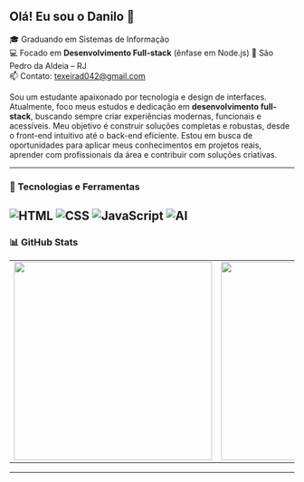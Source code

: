 ## Olá! Eu sou o Danilo 👋

🎓 Graduando em Sistemas de Informação  
💻 Focado em **Desenvolvimento Full-stack** (ênfase em Node.js)
📍 São Pedro da Aldeia – RJ  
📫 Contato: texeirad042@gmail.com  

Sou um estudante apaixonado por tecnologia e design de interfaces. Atualmente, foco meus estudos e dedicação em **desenvolvimento full-stack**, buscando sempre criar experiências modernas, funcionais e acessíveis. Meu objetivo é construir soluções completas e robustas, desde o front-end intuitivo até o back-end eficiente. Estou em busca de oportunidades para aplicar meus conhecimentos em projetos reais, aprender com profissionais da área e contribuir com soluções criativas.

---

### 🚀 Tecnologias e Ferramentas 

![HTML](https://img.shields.io/badge/HTML5-E34F26?style=for-the-badge&logo=html5&logoColor=white) ![CSS](https://img.shields.io/badge/CSS3-1572B6?style=for-the-badge&logo=css3&logoColor=white) ![JavaScript](https://img.shields.io/badge/JavaScript-F7DF1E?style=for-the-badge&logo=javascript&logoColor=black) ![AI](https://img.shields.io/badge/AI-282C34?style=for-the-badge&logoColor=white)
---  

### 📊 GitHub Stats  
<table>
  <tr>
    <td><img src="https://github-readme-stats.vercel.app/api?username=DescomplicaDevDan&show_icons=true&theme=dark&hide_border=true" width="350"/></td>
    <td><img src="https://github-readme-stats.vercel.app/api/top-langs/?username=DescomplicaDevDan&layout=compact&theme=dark&hide_border=true" width="350"/></td>
  </tr>
</table>

---
